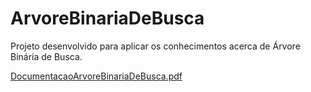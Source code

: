 # ArvoreBinariaDeBusca
Projeto desenvolvido para aplicar os conhecimentos acerca de Árvore Binária de Busca.

[DocumentacaoArvoreBinariaDeBusca.pdf](https://github.com/LeonardoSanga/ArvoreBinariaDeBusca/files/10475117/DocumentacaoArvoreBinariaDeBusca.pdf)
